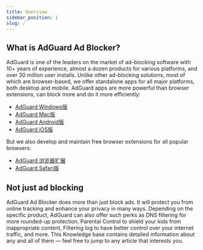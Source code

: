 ```yaml
---
title: Overview
sidebar_position: 1
slug: /
---
```


## What is AdGuard Ad Blocker?

AdGuard is one of the leaders on the market of ad-blocking software with 10+ years of experience, almost a dozen products for various platforms, and over 30 million user installs. Unlike other ad-blocking solutions, most of which are browser-based, we offer standalone apps for all major platforms, both desktop and mobile. AdGuard apps are more powerful than browser extensions, can block more and do it more efficiently:

- [AdGuard Windows版](/adguard-for-windows/overview)
- [AdGuard Mac版](/adguard-for-mac/overview)
- [AdGuard Android版](/adguard-for-android/overview)
- [AdGuard iOS版](/adguard-for-ios/overview)

But we also develop and maintain free browser extensions for all popular browsers:

- [AdGuard 浏览器扩展](/adguard-browser-extension/overview)
- [AdGuard Safari版](/adguard-for-safari/overview)

## Not just ad blocking

AdGuard Ad Blocker does more than just block ads. It will protect you from online tracking and enhance your privacy in many ways. Depending on the specific product, AdGuard can also offer such perks as DNS filtering for more rounded-up protection, Parental Control to shield your kids from inappropriate content, Filtering log to have better control over your internet traffic, and more. This Knowledge base contains detailed information about any and all of them — feel free to jump to any article that interests you.
